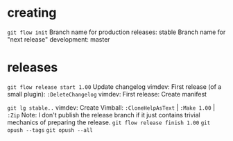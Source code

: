 # creating

`git flow init`
Branch name for production releases: stable
Branch name for "next release" development: master

# releases

`git flow release start 1.00`
Update changelog
vimdev: First release (of a small plugin): `:DeleteChangelog`
vimdev: First release: Create manifest

`git lg stable..`
vimdev: Create Vimball: `:CloneHelpAsText` | `:Make 1.00` | `:Zip`
Note: I don't publish the release branch if it just contains trivial mechanics of preparing the release.
`git flow release finish 1.00`
`git opush --tags`
`git opush --all`
